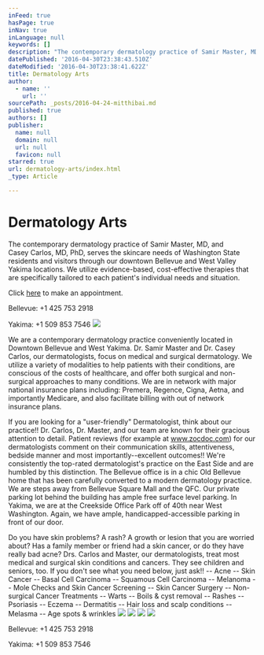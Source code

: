 ```yaml
---
inFeed: true
hasPage: true
inNav: true
inLanguage: null
keywords: []
description: "The contemporary dermatology practice of Samir Master, MD, and  Casey Carlos, MD, PhD, serves the skincare needs of Washington State residents and visitors through our downtown Bellevue and West Valley Yakima locations. We utilize evidence-based, cost-effective therapies that are specifically tailored to each patient's individual needs and situation."
datePublished: '2016-04-30T23:38:43.510Z'
dateModified: '2016-04-30T23:38:41.622Z'
title: Dermatology Arts
author:
  - name: ''
    url: ''
sourcePath: _posts/2016-04-24-mitthibai.md
published: true
authors: []
publisher:
  name: null
  domain: null
  url: null
  favicon: null
starred: true
url: dermatology-arts/index.html
_type: Article

---
```

# Dermatology Arts

The contemporary dermatology practice of Samir Master, MD, and   
Casey Carlos, MD, PhD, serves the skincare needs of Washington State residents and visitors through our downtown Bellevue and West Valley Yakima locations. We utilize evidence-based, cost-effective therapies that are specifically tailored to each patient's individual needs and situation.

Click [here][0] to make an appointment.

Bellevue: +1 425 753 2918

Yakima: +1 509 853 7546
![](https://s3-us-west-2.amazonaws.com/the-grid-img/p/4dc05421e614ec047a0e0f040e77548388952f90.jpg)

We are a contemporary dermatology practice conveniently located in Downtown Bellevue and West Yakima. Dr. Samir Master and Dr. Casey Carlos, our dermatologists, focus on medical and surgical dermatology. We utilize a variety of modalities to help patients with their conditions, are conscious of the costs of healthcare, and offer both surgical and non-surgical approaches to many conditions. We are in network with major national insurance plans including: Premera, Regence, Cigna, Aetna, and importantly Medicare, and also facilitate billing with out of network insurance plans.

If you are looking for a "user-friendly" Dermatologist, think about our practice!! Dr. Carlos, Dr. Master, and our team are known for their gracious attention to detail. Patient reviews (for example at www.zocdoc.com) for our dermatologists comment on their communication skills, attentiveness, bedside manner and most importantly--excellent outcomes!! We're consistently the top-rated dermatologist's practice on the East Side and are humbled by this distinction. The Bellevue office is in a chic Old Bellevue home that has been carefully converted to a modern dermatology practice. We are steps away from Bellevue Square Mall and the QFC. Our private parking lot behind the building has ample free surface level parking. In Yakima, we are at the Creekside Office Park off of 40th near West Washington. Again, we have ample, handicapped-accessible parking in front of our door.

Do you have skin problems? A rash? A growth or lesion that you are worried about? Has a family member or friend had a skin cancer, or do they have really bad acne? Drs. Carlos and Master, our dermatologists, treat most medical and surgical skin conditions and cancers. They see children and seniors, too. If you don't see what you need below, just ask!! -- Acne -- Skin Cancer -- Basal Cell Carcinoma -- Squamous Cell Carcinoma -- Melanoma -- Mole Checks and Skin Cancer Screening -- Skin Cancer Surgery -- Non-surgical Cancer Treatments -- Warts -- Boils & cyst removal -- Rashes -- Psoriasis -- Eczema -- Dermatitis -- Hair loss and scalp conditions -- Melasma -- Age spots & wrinkles
![](https://s3-us-west-2.amazonaws.com/the-grid-img/p/6f863a87c1694a25dad00374a8dc71768fdfe499.jpg)
![](https://s3-us-west-2.amazonaws.com/the-grid-img/p/7303df82b0a435cddefe846c39cbf1c3e6908fb5.jpg)
![](https://s3-us-west-2.amazonaws.com/the-grid-img/p/eedacee4865626050ab147f2b4ba79ca33921c25.jpg)
![](https://s3-us-west-2.amazonaws.com/the-grid-img/p/f1f76a036421b35ff486f7ed834acf877503bba5.jpg)

Bellevue: +1 425 753 2918

Yakima: +1 509 853 7546

[0]: http://www.zocdoc.com/practice/dermatology-arts-5508?referrerType=widget